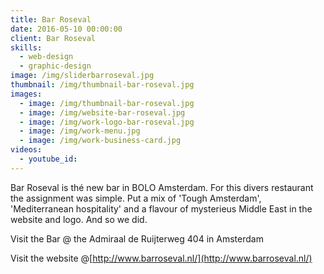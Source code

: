 ```yaml
---
title: Bar Roseval
date: 2016-05-10 00:00:00
client: Bar Roseval
skills:
  - web-design
  - graphic-design
image: /img/sliderbarroseval.jpg
thumbnail: /img/thumbnail-bar-roseval.jpg
images:
  - image: /img/thumbnail-bar-roseval.jpg
  - image: /img/website-bar-roseval.jpg
  - image: /img/work-logo-bar-roseval.jpg
  - image: /img/work-menu.jpg
  - image: /img/work-business-card.jpg
videos:
  - youtube_id:
---
```



Bar Roseval is th&eacute; new bar in BOLO Amsterdam. For this divers restaurant the assignment was simple. Put a mix of 'Tough Amsterdam', 'Mediterranean hospitality' and a flavour of mysterieus Middle East in the website and logo. And so we did.

Visit the Bar @ the Admiraal de Ruijterweg 404 in Amsterdam

Visit the website @[http://www.barroseval.nl/](http://www.barroseval.nl/)